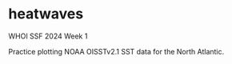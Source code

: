 # heatwaves
WHOI SSF 2024 Week 1

Practice plotting NOAA OISSTv2.1 SST data for the North Atlantic.
